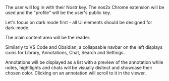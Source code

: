 The user will log in with their Nostr key.  The nos2x Chrome extension will be used and the "profile" will be the user's public key.

Let's focus on dark mode first - all UI elements should be designed for dark-mode.

The main content area will be the reader.

Similarly to VS Code and Obsidian, a collapsable navbar on the left displays icons for Library, Annotations, Chat, Search and Settings.

Annotations will be displayed as a list with a preview of the annotation while notes, hightlights and chats will be visually distinct and showcase their chosen color.  Clicking on an annotation will scroll to it in the viewer.
